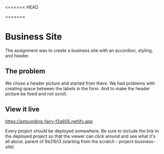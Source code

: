 <<<<<<< HEAD

=======

# Business Site

The assignment was to create a business site with an accordion, styling, and header.

## The problem

We chose a header picture and started from there.
We had problems with creating space between the labels in the form.
And to make the header picture be fixed and not scroll.

## View it live

https://astounding-fairy-f2a605.netlify.app

Every project should be deployed somewhere. Be sure to include the link to the deployed project so that the viewer can click around and see what it's all about.
parent of 8e21b13 (starting from the scratch - project-business-site)
